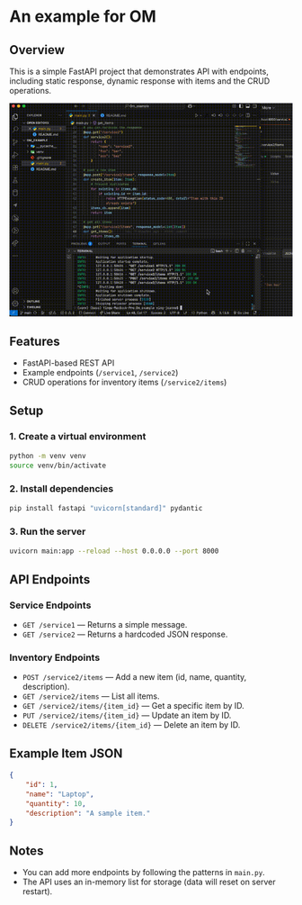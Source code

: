 # An example for OM

## Overview

This is a simple FastAPI project that demonstrates API with endpoints, including static response, dynamic response with items and the CRUD operations.

![Demo](data/output.gif)
  
## Features
- FastAPI-based REST API
- Example endpoints (`/service1`, `/service2`)
- CRUD operations for inventory items (`/service2/items`)

## Setup

### 1. Create a virtual environment
```bash
python -m venv venv
source venv/bin/activate
```

### 2. Install dependencies
```bash
pip install fastapi "uvicorn[standard]" pydantic
```

### 3. Run the server
```bash
uvicorn main:app --reload --host 0.0.0.0 --port 8000
```

## API Endpoints

### Service Endpoints
- `GET /service1` — Returns a simple message.
- `GET /service2` — Returns a hardcoded JSON response.

### Inventory Endpoints
- `POST /service2/items` — Add a new item (id, name, quantity, description).
- `GET /service2/items` — List all items.
- `GET /service2/items/{item_id}` — Get a specific item by ID.
- `PUT /service2/items/{item_id}` — Update an item by ID.
- `DELETE /service2/items/{item_id}` — Delete an item by ID.

## Example Item JSON
```json
{
	"id": 1,
	"name": "Laptop",
	"quantity": 10,
	"description": "A sample item."
}
```

## Notes
- You can add more endpoints by following the patterns in `main.py`.
- The API uses an in-memory list for storage (data will reset on server restart).
